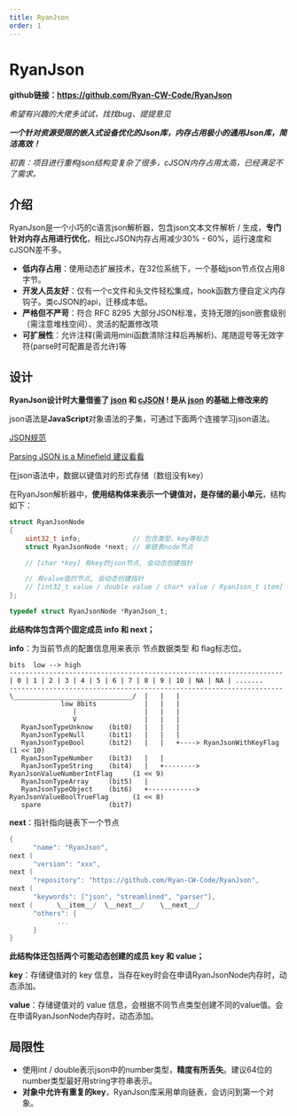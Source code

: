 ```yaml
---
title: RyanJson
order: 1
---
```


# RyanJson

**github链接：https://github.com/Ryan-CW-Code/RyanJson**

_希望有兴趣的大佬多试试，找找bug、提提意见_

**_一个针对资源受限的嵌入式设备优化的Json库，内存占用极小的通用Json库，简洁高效！_**

_初衷：项目进行重构json结构变复杂了很多，cJSON内存占用太高，已经满足不了需求。_

## 介绍

RyanJson是一个小巧的c语言json解析器，包含json文本文件解析 / 生成，**专门针对内存占用进行优化**，相比cJSON内存占用减少30% - 60%，运行速度和cJSON差不多。

- **低内存占用**：使用动态扩展技术，在32位系统下，一个基础json节点仅占用8字节。
- **开发人员友好**：仅有一个c文件和头文件轻松集成，hook函数方便自定义内存钩子。类cJSON的api，迁移成本低。
- **严格但不严苛**：符合 RFC 8295 大部分JSON标准，支持无限的json嵌套级别（需注意堆栈空间）、灵活的配置修改项
- **可扩展性**：允许注释(需调用mini函数清除注释后再解析)、尾随逗号等无效字符(parse时可配置是否允许)等

## 设计

**RyanJson设计时大量借鉴了 [json](https://api.gitee.com/Lamdonn/json) 和 [cJSON](https://github.com/DaveGamble/cJSON) ! 是从 [json](https://api.gitee.com/Lamdonn/json) 的基础上修改来的**

json语法是**JavaScript**对象语法的子集，可通过下面两个连接学习json语法。

[JSON规范](https://www.json.org/json-en.html)

[Parsing JSON is a Minefield 建议看看](https://seriot.ch/projects/parsing_json.html)

在json语法中，数据以键值对的形式存储（数组没有key）

在RyanJson解析器中，**使用结构体来表示一个键值对，是存储的最小单元**，结构如下：

```c
struct RyanJsonNode
{
    uint32_t info;             // 包含类型，key等标志
    struct RyanJsonNode *next; // 单链表node节点

    // [char *key] 有key的json节点, 会动态创建指针

    // 有value值的节点, 会动态创建指针
    // [int32_t value / double value / char* value / RyanJson_t item]
};

typedef struct RyanJsonNode *RyanJson_t;
```

**此结构体包含两个固定成员 info 和 next；**

**info**：为当前节点的配置信息用来表示 节点数据类型 和 flag标志位。

```
bits  low --> high
---------------------------------------------------------------------
| 0 | 1 | 2 | 3 | 4 | 5 | 6 | 7 | 8 | 9 | 10 | NA | NA | .......
---------------------------------------------------------------------
\______________________________/  |   |   |
             low 8bits            |   |   |
                |                 |   |   |
                V                 |   |   |
   RyanJsonTypeUnknow    (bit0)   |   |   |
   RyanJsonTypeNull      (bit1)   |   |   |
   RyanJsonTypeBool      (bit2)   |   |   +----> RyanJsonWithKeyFlag			(1 << 10)
   RyanJsonTypeNumber    (bit3)   |   |
   RyanJsonTypeString    (bit4)   |   +--------> RyanJsonValueNumberIntFlag		(1 << 9)
   RyanJsonTypeArray     (bit5)   |
   RyanJsonTypeObject    (bit6)   +------------> RyanJsonValueBoolTrueFlag 		(1 << 8)
   spare				 (bit7)
```

**next**：指针指向链表下一个节点

```c
{
	  "name": "RyanJson",
next (
	  "version": "xxx",
next (
	  "repository": "https://github.com/Ryan-CW-Code/RyanJson",
next (
	  "keywords": ["json", "streamlined", "parser"],
next (      \__item__/  \__next__/    \__next__/
	  "others": {
		    ...
	  }
}
```

**此结构体还包括两个可能动态创建的成员 key 和 value；**

**key**：存储键值对的 key 信息，当存在key时会在申请RyanJsonNode内存时，动态添加。

**value**：存储键值对的 value 信息，会根据不同节点类型创建不同的value值。会在申请RyanJsonNode内存时，动态添加。

## 局限性

- 使用int / double表示json中的number类型，**精度有所丢失**。建议64位的number类型最好用string字符串表示。
- **对象中允许有重复的key**，RyanJson库采用单向链表，会访问到第一个对象。

<br/>
